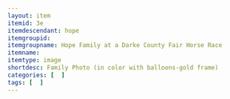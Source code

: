 ```yaml
---
layout: item
itemid: 3e
itemdescendant: hope
itemgroupid: 
itemgroupname: Hope Family at a Darke County Fair Horse Race 
itemname: 
itemtype: image
shortdesc: Family Photo (in color with balloons-gold frame)
categories: [  ]
tags: [  ]
---
```







